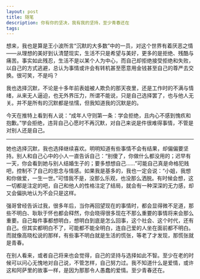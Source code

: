 ```yaml
---
layout: post
title: 随笔
description: 你有你的坚决，我有我的坚持，至少青春还在
tags:
---
```


想来，我也是算是王小波所言“沉默的大多数”中的一员，对这个世界有着厌恶之情——从理想的美好到认清楚现实，生活不只是希望与美好，更多的是拒绝、残酷与痛苦。事实如此残忍，生活不是以某个人为中心，而自己却拒绝接受拒绝和失败，以自己的方式逃避，总认为事情或许会有转机甚至愿意用金钱甚至自己的尊严去交换。很可笑，不是吗？

我也选择沉默，不论是十多年前表姐被人欺负的那天夜里，还是工作时的不满与情绪，从来无人逼迫，也无外界压力，所谓不能说，只是自己选择罢了，也与他人无关。并不是所有的沉默都是怯懦，但我知道我的沉默是的。

今天在推特上看到有人说：“成年人守则第一条：学会拒绝，且内心不感到愧疚和抱歉。”学会拒绝，违背自己心愿时不再沉默，对自己来说是件很难得事情，不管是对别人还是自己。

-------------

她也选择沉默，我也选择继续喜欢。明明知道有些事情不会有结果，却偏偏要坚持。别人和自己心中的小人一直告诉自己：“别傻了，你做什么都没用的；迟早有一天，你会看到她与别人结婚生子的；要多想想自己……”可能自己真是命格犯贱吧，控制不了自己的思念与情感。如果我是基多的，我也一定会说：“小姐，我想和你做爱，一生一世。”可惜我不是，没那么乐观，也没那么洒脱。有时候会想，这一切都是注定的吧，自己和他人的性格注定了结局，就会有一种深深的无力感，却又会偏执地认为不会只是这样。

强哥曾经告诉过我，很多年后，当你再回望现在的事情时，都会显得微不足道，那些不明白、耿耿于怀也都会释然，你会晓得很多现在不那么重要的事情将来会那么重要。自己每件事都想明白，想明白到底是怎么回事，这个社会、这个时代，还有自己。但其实都明白不了，可能都不能全明白，连自己爱的人坐在面前都不明白。而就像高晓松说的那样，有些事不明白就是生活的慌张，等老了才发现，那慌张就是青春。

在别人看来，或者自己将来也会觉得，自己的坚持与选择如此不智。至少在老的时候可以问心无愧地对自己说，不管怎样，自己努力过。我不知道什么是爱情，或许这和阿萨里的故事一样，是因为那那令人愚蠢的爱情。至少青春还在。
